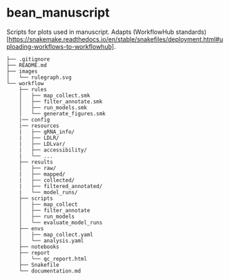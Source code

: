 # bean_manuscript
Scripts for plots used in manuscript. Adapts (WorkflowHub standards)[https://snakemake.readthedocs.io/en/stable/snakefiles/deployment.html#uploading-workflows-to-workflowhub].
```
├── .gitignore
├── README.md
├── images
│   └── rulegraph.svg
└── workflow
    ├── rules
    │   ├── map_collect.smk
    │   ├── filter_annotate.smk
    │   ├── run_models.smk
    │   └── generate_figures.smk
    |── config
    |── resources
    |   ├── gRNA_info/
    |   ├── LDLR/
    |   ├── LDLvar/
    |   ├── accessibility/
    |   └── ...
    ├── results
    │   ├── raw/
    |   ├── mapped/
    |   ├── collected/
    |   ├── filtered_annotated/
    |   └── model_runs/
    ├── scripts
    │   ├── map_collect
    │   ├── filter_annotate
    │   ├── run_models
    │   └── evaluate_model_runs
    ├── envs
    │   ├── map_collect.yaml
    │   └── analysis.yaml
    ├── notebooks
    ├── report
    │   └── qc_report.html
    ├── Snakefile
    └── documentation.md

```
